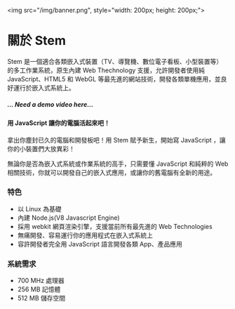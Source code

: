 
<img src="/img/banner.png", style="width: 200px; height: 200px;">

# 關於 Stem

Stem 是一個適合各類嵌入式裝置（TV、導覽機、數位電子看板、小型裝置等）的多工作業系統，原生內建 Web Thechnology 支援，允許開發者使用純 JavaScript、HTML5 和 WebGL 等最先進的網站技術，開發各類單機應用，並良好運行於嵌入式系統上。

##### ... Need a demo video here...


#### 用 JavaScript 讓你的電腦活起來吧！ 

拿出你塵封已久的電腦和開發板吧！用 Stem 賦予新生，開始寫 JavaScript ，讓你的小裝置們大放異彩！

無論你是否為嵌入式系統或作業系統的高手，只需要懂 JavaScript 和純粹的 Web 相關技術，你就可以開發自己的嵌入式應用，或讓你的舊電腦有全新的用途。

### 特色

* 以 Linux 為基礎
* 內建 Node.js(V8 Javascript Engine)
* 採用 webkit 網頁渲染引擎，支援當前所有最先進的 Web Technologies
* 無痛開發、容易運行你的應用程式在嵌入式系統上
* 容許開發者完全用 JavaScript 語言開發各類 App、產品應用

### 系統需求

* 700 MHz 處理器
* 256 MB 記憶體
* 512 MB 儲存空間
